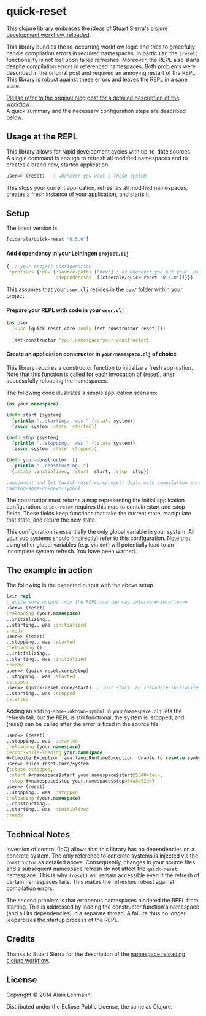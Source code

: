 # quick-reset

This clojure library embraces the ideas  of
[Stuart Sierra's clojure development workflow, reloaded][blog].

This library bundles the re-occurring workflow logic and tries to 
gracefully handle compilation errors in required namespaces. 
In particular, the `(reset)` functionality is not lost
upon failed refreshes. Moreover, the REPL also starts despite compilation
errors in referenced namespaces. Both problems were described in the
original post and required an annoying restart of the REPL.
This library is robust against these errors and leaves the REPL in 
a sane state.

[Please refer to the original blog post for a detailed description of
the workflow][blog].    
A quick summary and the necessary configuration
steps are described below.

## Usage at the REPL

This library allows for rapid development cycles with up-to-date
sources.    
A single command is enough to refresh all modified namespaces
and to creates a brand new, started application.   

```clojure
user=> (reset)   ; whenever you want a fresh system
```
This stops your current application, refreshes all modified namespaces,
creates a fresh instance of your application, and starts it.

## Setup


The latest version is 
```clojure
[ciderale/quick-reset "0.5.0"]
```

#### Add dependency in your Leiningen `project.clj`

```clojure
{ ;; your project configuration
 :profiles {:dev {:source-paths ["dev"] ; or wherever you put your `user.clj`
                  :dependencies  [[ciderale/quick-reset "0.5.0"]]}}}
```
This assumes that your `user.clj` resides in the `dev/` folder within 
your project.

#### Prepare your REPL with code in your `user.clj`
```clojure
(ns user 
  (:use [quick-reset.core :only [set-constructor reset]]))
 
  (set-constructor 'your.namespace/your-constructor)
```


#### Create an application constructor in `your/namespace.clj` of choice

This library requires a constructor function to initialize a fresh
application.    
Note that this function is called for each invocation of
(reset), after successfully reloading the namespaces.

The following code illustrates a simple application scenario:

```clojure
(ns your.namespace)

(defn start [system]
  (println "..starting.. was " (:state system))
  (assoc system :state :started))

(defn stop [system]
  (println "..stopping.. was " (:state system))
  (assoc system :state :stopped))

(defn your-constructor  [] 
  (println "..constructing..")
  {:state :initialized, :start  start, :stop  stop})

;uncomment and let (quick-reset.core/reset) deals with compilation errors
;adding-some-unknown-symbol
```

The constructor must returns a map representing the initial
application configuration.  `quick-reset` requires this map to contain
:start and :stop fields.  These fields keep functions that take the
current state, manipulate that state, and return the new state. 

This configuration is essentially the only global variable in your
system. All your sub systems should (indirectly) refer to this
configuration. Note that using other global variables (e.g. via `def`)
will potentially lead to an incomplete system refresh. You have been
warned..


## The example in action

The following is the expected output with the above setup

```clojure
lein repl
; quite some output from the REPL startup may interfere/interleave
user=> (reset)
:reloading (your.namespace)
..initializing..
..starting.. was :initialized
:ready
user=> (reset)
..stopping.. was :started
:reloading ()
..initializing..
..starting.. was :initialized
:ready
user=> (quick-reset.core/stop)
..stopping.. was :started
:stopped
user=> (quick-reset.core/start)  ; just start, no reload/re-initialize
..starting.. was :stopped
:started
```

Adding an `adding-some-unknown-symbol` in `your/namespace.clj` lets
the refresh fail, but the REPL is still functional, the system is
:stopped, and (reset) can be called after the error is fixed in the
source file.

```clojure
user=> (reset)
..stopping.. was  :started
:reloading (your.namespace)
:error-while-loading your.namespace
#<CompilerException java.lang.RuntimeException: Unable to resolve symbol: adding-some-unknown-symbol in this context, compiling:(your/namespace.clj:1:1)>
user=> quick-reset.core/system
{:state :stopped, 
 :start #<namespace$start your.namespace$start@534041ec>, 
 :stop #<namespace$stop your.namespace$stop@54a8e52d>}
user=> (reset)
..stopping.. was  :stopped
:reloading (your.namespace)
..constructing..
..starting.. was  :initialized
:ready
```

## Technical Notes

Inversion of control (IoC) allows that this library has no
dependencies on a concrete system.  The only reference to concrete
systems is injected via the `constructor` as detailed above.
Consequently, changes in your source files and a subsequent namespace
refresh do not affect the `quick-reset` namespace.  This is why
`(reset)` will remain accessible even if the refresh of certain
namespaces fails. This makes the refreshes robust against compilation
errors.

The second problem is that erroneous namespaces hindered the REPL from
starting. This is addressed by loading the constructor function's
namespace (and all its dependencies) in a separate thread. A failure
thus no longer jeopardizes the startup process of the REPL.

## Credits

Thanks to Stuart Sierra for the description of the 
[namespace reloading clojure workflow][blog].

## License

Copyright © 2014 Alain Lehmann

Distributed under the Eclipse Public License, the same as Clojure.



[blog]: <http://thinkrelevance.com/blog/2013/06/04/clojure-workflow-reloaded>
